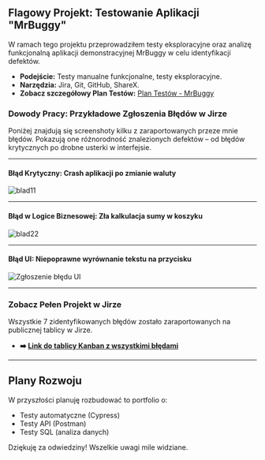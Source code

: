 ## Flagowy Projekt: Testowanie Aplikacji "MrBuggy"

W ramach tego projektu przeprowadziłem testy eksploracyjne oraz analizę funkcjonalną aplikacji demonstracyjnej MrBuggy w celu identyfikacji defektów.

* **Podejście:** Testy manualne funkcjonalne, testy eksploracyjne.
* **Narzędzia:** Jira, Git, GitHub, ShareX.
* **Zobacz szczegółowy Plan Testów:** [Plan Testów - MrBuggy](https://github.com/Kamil-Szyszkowski/testy-manualne-portfolio/blob/main/TestyManualne/academybugs/Plan-Testów.md)

### Dowody Pracy: Przykładowe Zgłoszenia Błędów w Jirze

Poniżej znajdują się screenshoty kilku z zaraportowanych przeze mnie błędów. Pokazują one różnorodność znalezionych defektów – od błędów krytycznych po drobne usterki w interfejsie.

---
#### Błąd Krytyczny: Crash aplikacji po zmianie waluty
![blad11](https://github.com/user-attachments/assets/30d7374d-a8c3-468f-a033-52d63f404896)






---
#### Błąd w Logice Biznesowej: Zła kalkulacja sumy w koszyku
![blad22](https://github.com/user-attachments/assets/321c1570-b1fc-4a2c-9d11-fad94082b1c1)




---
#### Błąd UI: Niepoprawne wyrównanie tekstu na przycisku
![Zgłoszenie błędu UI](documentation/bug-reports/bug-ui-text.png)

---

### Zobacz Pełen Projekt w Jirze

Wszystkie 7 zidentyfikowanych błędów zostało zaraportowanych na publicznej tablicy w Jirze.

* **➡️ [Link do tablicy Kanban z wszystkimi błędami](TUTAJ_WKLEJ_SWÓJ_LINK_DO_JIRY)**

---

## Plany Rozwoju

W przyszłości planuję rozbudować to portfolio o:
* Testy automatyczne (Cypress)
* Testy API (Postman)
* Testy SQL (analiza danych)

Dziękuję za odwiedziny! Wszelkie uwagi mile widziane.
